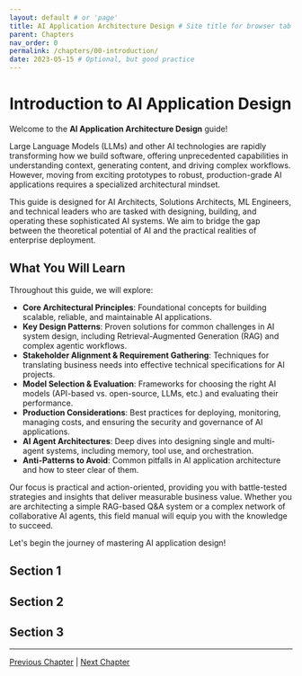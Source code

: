 ```yaml
---
layout: default # or 'page'
title: AI Application Architecture Design # Site title for browser tab when on this page
parent: Chapters
nav_order: 0
permalink: /chapters/00-introduction/
date: 2023-05-15 # Optional, but good practice
---
```


# Introduction to AI Application Design

Welcome to the **AI Application Architecture Design** guide! 

Large Language Models (LLMs) and other AI technologies are rapidly transforming how we build software, offering unprecedented capabilities in understanding context, generating content, and driving complex workflows. However, moving from exciting prototypes to robust, production-grade AI applications requires a specialized architectural mindset.

This guide is designed for AI Architects, Solutions Architects, ML Engineers, and technical leaders who are tasked with designing, building, and operating these sophisticated AI systems. We aim to bridge the gap between the theoretical potential of AI and the practical realities of enterprise deployment.

## What You Will Learn

Throughout this guide, we will explore:

- **Core Architectural Principles**: Foundational concepts for building scalable, reliable, and maintainable AI applications.
- **Key Design Patterns**: Proven solutions for common challenges in AI system design, including Retrieval-Augmented Generation (RAG) and complex agentic workflows.
- **Stakeholder Alignment & Requirement Gathering**: Techniques for translating business needs into effective technical specifications for AI projects.
- **Model Selection & Evaluation**: Frameworks for choosing the right AI models (API-based vs. open-source, LLMs, etc.) and evaluating their performance.
- **Production Considerations**: Best practices for deploying, monitoring, managing costs, and ensuring the security and governance of AI applications.
- **AI Agent Architectures**: Deep dives into designing single and multi-agent systems, including memory, tool use, and orchestration.
- **Anti-Patterns to Avoid**: Common pitfalls in AI application architecture and how to steer clear of them.

Our focus is practical and action-oriented, providing you with battle-tested strategies and insights that deliver measurable business value. Whether you are architecting a simple RAG-based Q&A system or a complex network of collaborative AI agents, this field manual will equip you with the knowledge to succeed.

Let's begin the journey of mastering AI application design!

## Section 1

## Section 2

## Section 3

---

[Previous Chapter](previous-chapter-link) | [Next Chapter](next-chapter-link)
